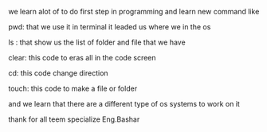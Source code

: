  we learn alot of to do first step in programming and learn new command like 

pwd: that we use it in terminal it leaded us where we in the os

ls : that show us the list of folder and file that we have

clear: this code to eras all in the code screen

cd: this code change direction  

touch:  this code to make a file or folder

and we learn that there are a different type of os systems to work on it 

thank for all teem specialize Eng.Bashar